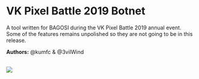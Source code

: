 # VK Pixel Battle 2019 Botnet
A tool written for BAGOSI during the VK Pixel Battle 2019 annual event.\
Some of the features remains unpolished so they are not going to be in this release.

**Authors:** @kumfc & @3vilWind

\
![](https://github.com/kumfc/pixel-battle-botnet/raw/master/pxb-botnet.png)
